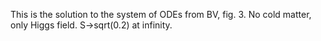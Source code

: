 This is the solution to the system of ODEs from BV, fig. 3. No cold matter, only Higgs field. S->sqrt(0.2) at infinity.
